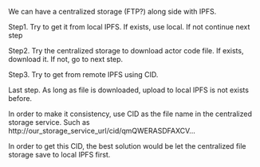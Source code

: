 We can have a centralized storage (FTP?) along side with IPFS.

Step1. Try to get it from local IPFS. If exists, use local. If not continue next step

Step2. Try the centralized storage to download actor code file. If exists, download it. If not, go to next step.

Step3. Try to get from remote IPFS using CID. 

Last step. As long as file is downloaded, upload to local IPFS is not exists before.

In order to make it consistency, use CID as the file name in the centralized storage service. Such as http://our_storage_service_url/cid/qmQWERASDFAXCV...

In order to get this CID, the best solution would be let the centralized file storage save to local IPFS first.
